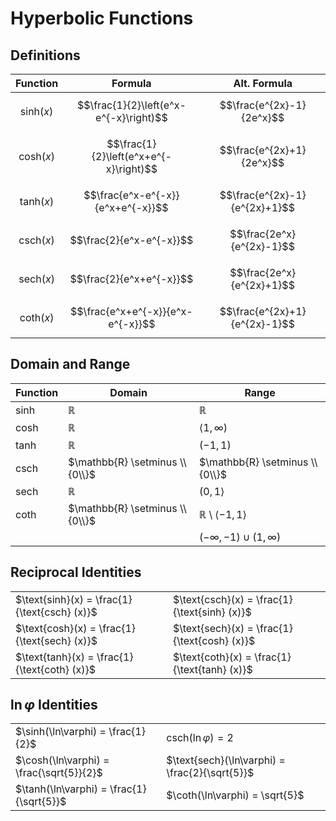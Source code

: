 # Hyperbolic Functions

## Definitions

| Function | Formula | Alt. Formula |
|--|--|--|
| $$\text{sinh}(x)$$ | $$\frac{1}{2}\left(e^x-e^{-x}\right)$$ | $$\frac{e^{2x}-1}{2e^x}$$ |
| $$\text{cosh}(x)$$ | $$\frac{1}{2}\left(e^x+e^{-x}\right)$$ | $$\frac{e^{2x}+1}{2e^x}$$ |
| $$\text{tanh}(x)$$ | $$\frac{e^x-e^{-x}}{e^x+e^{-x}}$$ | $$\frac{e^{2x}-1}{e^{2x}+1}$$ |
| $$\text{csch}(x)$$ | $$\frac{2}{e^x-e^{-x}}$$ | $$\frac{2e^x}{e^{2x}-1}$$ |
| $$\text{sech}(x)$$ | $$\frac{2}{e^x+e^{-x}}$$ | $$\frac{2e^x}{e^{2x}+1}$$ |
| $$\text{coth}(x)$$ | $$\frac{e^x+e^{-x}}{e^x-e^{-x}}$$ | $$\frac{e^{2x}+1}{e^{2x}-1}$$ |

## Domain and Range

| Function | Domain | Range |
|--|--|--|
| sinh | $\mathbb{R}$ | $\mathbb{R}$ |
| cosh | $\mathbb{R}$ | $\langle 1,\infty)$ |
| tanh | $\mathbb{R}$ | $(-1,1)$ |
| csch | $\mathbb{R} \setminus \\{0\\}$ | $\mathbb{R} \setminus \\{0\\}$ |
| sech | $\mathbb{R}$ | $(0,1 \rangle$ |
| coth | $\mathbb{R} \setminus \\{0\\}$ | $\mathbb{R} \setminus \langle -1,1 \rangle$ |
| | | $(-\infty,-1) \cup (1,\infty)$ |

## Reciprocal Identities

| | |
|--|--|
| $\text{sinh}(x) = \frac{1}{\text{csch} (x)}$ | $\text{csch}(x) = \frac{1}{\text{sinh} (x)}$ |
| $\text{cosh}(x) = \frac{1}{\text{sech} (x)}$ | $\text{sech}(x) = \frac{1}{\text{cosh} (x)}$ |
| $\text{tanh}(x) = \frac{1}{\text{coth} (x)}$ | $\text{coth}(x) = \frac{1}{\text{tanh} (x)}$ |

## $\ln \varphi$ Identities

| | |
|--|--|
| $\sinh(\ln\varphi) = \frac{1}{2}$ | $\text{csch}(\ln\varphi) = 2$ |
| $\cosh(\ln\varphi) = \frac{\sqrt{5}}{2}$ | $\text{sech}(\ln\varphi) = \frac{2}{\sqrt{5}}$ |
| $\tanh(\ln\varphi) = \frac{1}{\sqrt{5}}$ | $\coth(\ln\varphi) = \sqrt{5}$ |


